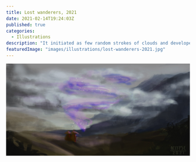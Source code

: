 ```yaml
---
title: Lost wanderers, 2021
date: 2021-02-14T19:24:03Z
published: true
categories:
  - Illustrations
description: "It initiated as few random strokes of clouds and developed into a small story of two wanderers who are searching for their home."
featuredImage: "images/illustrations/lost-wanderers-2021.jpg"
---
```


![Lost wanderers](images/illustrations/lost-wanderers-2021.jpg)
